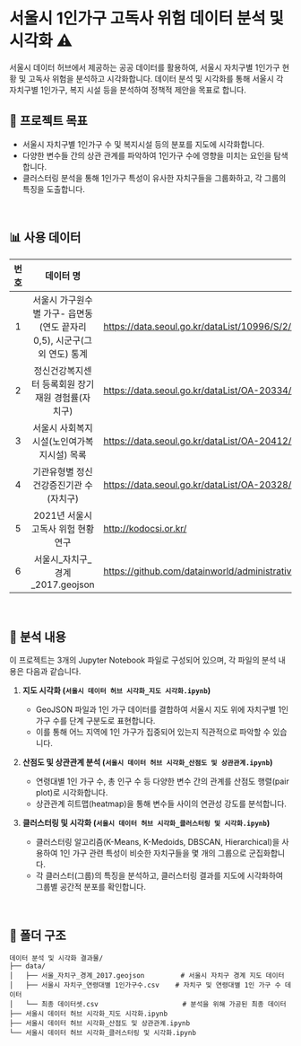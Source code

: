 # 서울시 1인가구 고독사 위험 데이터 분석 및 시각화 ⚠️

서울시 데이터 허브에서 제공하는 공공 데이터를 활용하여, 서울시 자치구별 1인가구 현황 및 고독사 위험을 분석하고 시각화합니다.
데이터 분석 및 시각화를 통해 서울시 각 자치구별 1인가구, 복지 시설 등을 분석하여 정책적 제안을 목표로 합니다.
</br>
  
  
## 🚀 프로젝트 목표

*   서울시 자치구별 1인가구 수 및 복지시설 등의 분포를 지도에 시각화합니다.
*   다양한 변수들 간의 상관 관계를 파악하여 1인가구 수에 영향을 미치는 요인을 탐색합니다.
*   클러스터링 분석을 통해 1인가구 특성이 유사한 자치구들을 그룹화하고, 각 그룹의 특징을 도출합니다.
</br>
  
  
## 📊 사용 데이터

|번호|데이터 명|출처|
|:--:|:--:|--|
|1|서울시 가구원수별 가구- 읍면동(연도 끝자리 0,5), 시군구(그 외 연도) 통계|https://data.seoul.go.kr/dataList/10996/S/2/datasetView.do|
|2|정신건강복지센터 등록회원 장기재원 경험률(자치구)|https://data.seoul.go.kr/dataList/OA-20334/A/1/datasetView.do?utm_source=chatgpt.com|
|3|서울시 사회복지시설(노인여가복지시설) 목록|https://data.seoul.go.kr/dataList/OA-20412/S/1/datasetView.do?utm_source=chatgpt.com|
|4|기관유형별 정신건강증진기관 수(자치구)|https://data.seoul.go.kr/dataList/OA-20328/S/1/datasetView.do?utm_source=chatgpt.com|
|5|2021년 서울시 고독사 위험 현황 연구|http://kodocsi.or.kr/|
|6|서울시_자치구_경계_2017.geojson|https://github.com/datainworld/administrative_district/blob/master/3_%EC%84%9C%EC%9A%B8%EC%8B%9C_%EC%9E%90%EC%B9%98%EA%B5%AC/%EC%84%9C%EC%9A%B8_%EC%9E%90%EC%B9%98%EA%B5%AC_%EA%B2%BD%EA%B3%84_2017.geojson|
</br>
  
  
## 🔬 분석 내용

이 프로젝트는 3개의 Jupyter Notebook 파일로 구성되어 있으며, 각 파일의 분석 내용은 다음과 같습니다.

1.  **지도 시각화 (`서울시 데이터 허브 시각화_지도 시각화.ipynb`)**
    *   GeoJSON 파일과 1인 가구 데이터를 결합하여 서울시 지도 위에 자치구별 1인 가구 수를 단계 구분도로 표현합니다.
    *   이를 통해 어느 지역에 1인 가구가 집중되어 있는지 직관적으로 파악할 수 있습니다.

2.  **산점도 및 상관관계 분석 (`서울시 데이터 허브 시각화_산점도 및 상관관계.ipynb`)**
    *   연령대별 1인 가구 수, 총 인구 수 등 다양한 변수 간의 관계를 산점도 행렬(pair plot)로 시각화합니다.
    *   상관관계 히트맵(heatmap)을 통해 변수들 사이의 연관성 강도를 분석합니다.

3.  **클러스터링 및 시각화 (`서울시 데이터 허브 시각화_클러스터링 및 시각화.ipynb`)**
    *   클러스터링 알고리즘(K-Means, K-Medoids, DBSCAN, Hierarchical)을 사용하여 1인 가구 관련 특성이 비슷한 자치구들을 몇 개의 그룹으로 군집화합니다.
    *   각 클러스터(그룹)의 특징을 분석하고, 클러스터링 결과를 지도에 시각화하여 그룹별 공간적 분포를 확인합니다.
</br>
  
  
## 📁 폴더 구조

```
데이터 분석 및 시각화 결과물/
├── data/
│   ├── 서울_자치구_경계_2017.geojson         # 서울시 자치구 경계 지도 데이터
│   ├── 서울시 자치구_연령대별 1인가구수.csv    # 자치구 및 연령대별 1인 가구 수 데이터
│   └── 최종 데이터셋.csv                     # 분석을 위해 가공된 최종 데이터
├── 서울시 데이터 허브 시각화_지도 시각화.ipynb
├── 서울시 데이터 허브 시각화_산점도 및 상관관계.ipynb
└── 서울시 데이터 허브 시각화_클러스터링 및 시각화.ipynb
```
</br>

    

